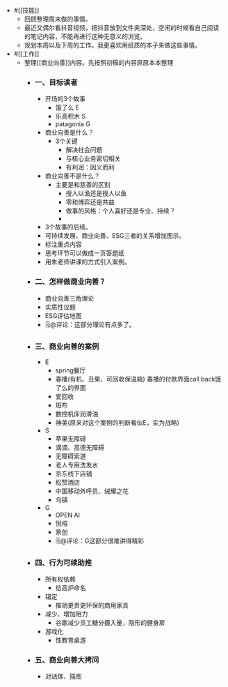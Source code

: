 - #[[技能]]
    - 回顾整理周末做的事情。
    - 最近又偶尔看抖音视频，把抖音放到文件夹深处，空闲的时候看自己阅读的笔记内容，不能再进行这种无意义的浏览。
    - 规划本周以及下周的工作。我更喜欢用纸质的本子来做这些事情。
- #[[工作]]
    - 整理[[商业向善]]内容。先按照初稿的内容原原本本整理
        - ### 一、目标读者
            - 开场的3个故事
                - 饿了么 E
                - 乐高积木 S
                - patagonia G
            - 商业向善是什么？
                - 3个关键
                    - 解决社会问题
                    - 与核心业务密切相关
                    - 有利润：因义而利
            - 商业向善不是什么？
                - 主要是和慈善的区别
                    - 授人以渔还是授人以鱼
                    - 零和博弈还是共益
                    - 做事的风格：个人喜好还是专业、持续？
                    - 
            - 3个故事的后续。
            - 可持续发展、商业向善、ESG三者的关系增加图示。
            - 标注重点内容
            - 思考环节可以做成一页答题纸
            - 用朱老师讲课的方式引入案例。
        - ### 二、怎样做商业向善？
            - 商业向善三角理论
            - 实质性议题
            - ESG评估地图
            - 🗒@评论：这部分理论有点多了。
        - ### 三、商业向善的案例
            - E
                - spring餐厅
                - 春播(有机、丑果、可回收保温箱) 春播的付款界面call back饿了么的界面
                - 爱回收
                - 斑布
                - 数控机床润滑油
                - 神美(原来对这个案例的判断看似E，实为战略)
            - S
                - 苹果无障碍
                - 滴滴、高德无障碍
                - 无障碍索道
                - 老人专用洗发水
                - 京东线下店铺
                - 松赞酒店
                - 中国移动外呼员、绒耀之花
                - 乌镇
            - G
                - OPEN AI
                - 悦榕
                - 景创
                - 🗒@评论：G这部分很难讲得精彩
        - ### 四、行为可续助推
            - 所有权依赖
                - 给高炉命名
            - 锚定
                - 推销更贵更环保的商用家具
            - 减少、增加阻力
                - 谷歌减少员工糖分摄入量，隐形的健身房
            - 游戏化
                - 性教育桌游
        - ### 五、商业向善大拷问
            - 对话体、插图
